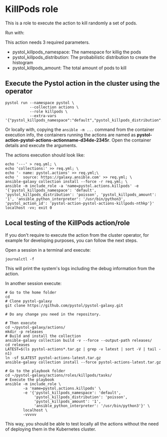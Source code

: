 # KillPods role

This is	a role to execute the action to	kill randomly a
set of pods.

Run with:

This action needs 3 required parameters.

* pystol_killpods_namespace: The namespace for killig the pods
* pystol_killpods_distribution: The probabilistic distribution to create the histogram
* pystol_killpods_amount: The total amount of pods to kill

## Execute the Pystol action in the cluster using the operator


```
pystol run --namespace pystol \
           --collection actions \
           --role killpods \
           --extra-vars '{"pystol_killpods_namespace":"default","pystol_killpods_distribution":"poisson","pystol_killpods_amount":3}'

```

Or locally with, copying the `ansible -m ...` command from the
container execution info,
the containers running the actions are named as
**pystol-action-pystol-actions-actionname-d34de-2345r**.
Open the container details and execute the
arguments.

The actions execution should look like:

```
echo '---' > req.yml; \
echo 'collections:' >> req.yml; \
echo '- name: pystol.actions' >> req.yml;\
echo '  source: https://galaxy.ansible.com' >> req.yml; \
ansible-galaxy collection install --force -r req.yml; \
ansible -m include_role -a 'name=pystol.actions.killpods' -e '{'pystol_killpods_namespace': 'default', 'pystol_killpods_distribution': 'poisson', 'pystol_killpods_amount': '1', 'ansible_python_interpreter': '/usr/bin/python3', 'pystol_action_id': 'pystol-action-pystol-actions-killpods-nthkp'}' localhost -vv; exit 0
```

## Local testing of the KillPods action/role

If you don't require to execute the action from the
cluster operator, for example for developing purposes,
you can follow the next steps.

Open a session in a terminal and execute:

```
journalctl -f
```

This will print the system's logs including the debug information from the
action.

In another session execute:

```
# Go to the home folder
cd
# Clone pystol-galaxy
git clone https://github.com/pystol/pystol-galaxy.git

# Do any change you need in the repository.

# Then execute
cd ~/pystol-galaxy/actions/
mkdir -p releases
# Build and install the collection
ansible-galaxy collection build -v --force --output-path releases/
cd releases
LATEST=$(ls pystol-actions*.tar.gz | grep -v latest | sort -V | tail -n1)
ln -sf $LATEST pystol-actions-latest.tar.gz
ansible-galaxy collection install --force pystol-actions-latest.tar.gz

# Go to the playbook folder
cd ~/pystol-galaxy/actions/roles/killpods/tasks/
# Execute the playbook
ansible -m include_role \
        -a 'name=pystol.actions.killpods' \
        -e '{'pystol_killpods_namespace': 'default',
             'pystol_killpods_distribution': 'poisson',
             'pystol_killpods_amount': '1',
             'ansible_python_interpreter': '/usr/bin/python3'}' \
        localhost \
        -vvvvv
```

This way, you should be able to test locally
all the actions without the need of deploying them
in the Kubernetes cluster.
